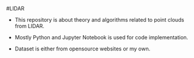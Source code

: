 #LIDAR

- This repository is about theory and algorithms related to point clouds from LIDAR.

- Mostly Python and Jupyter Notebook is used for code implementation.

- Dataset is either from opensource websites or my own.
